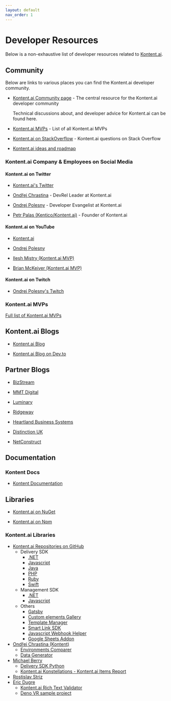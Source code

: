 ```yaml
---
layout: default
nav_order: 1
---
```


# Developer Resources

Below is a non-exhaustive list of developer resources related to [Kontent.ai](https://kontent.ai/).

## Community

Below are links to various places you can find the Kontent.ai developer community.

- [Kontent.ai Community page](https://kontent.ai/community) - The central resource for the Kontent.ai developer community

  Technical discussions about, and developer advice for Kontent.ai can be found here.

- [Kontent.ai MVPs](https://kontent.ai/mvp-program) - List of all Kontent.ai MVPs

- [Kontent.ai on StackOverflow](https://stackoverflow.com/tags/kontent-ai) - Kontent.ai questions on Stack Overflow

- [Kontent.ai ideas and roadmap](https://feedback.kontent.ai/roadmap)

### Kontent.ai Company & Employees on Social Media

#### Kontent.ai on Twitter


- [Kontent.ai's Twitter](https://twitter.com/Kontent_ai)

- [Ondřej Chrastina](https://twitter.com/ChrastinaOndrej) - DevRel Leader at Kontent.ai

- [Ondrej Polesny](https://twitter.com/ondrabus) - Developer Evangelist at Kontent.ai

- [Petr Palas (Kentico/Kontent.ai)](https://twitter.com/PetrPalas) - Founder of Kontent.ai


#### Kontent.ai on YouTube

- [Kontent.ai](https://www.youtube.com/c/kenticokontent)

- [Ondrej Polesny](https://www.youtube.com/c/Ondrabus)

- [Ilesh Mistry (Kontent.ai MVP)](https://www.youtube.com/channel/UCJw61xmGGyVKskziXegliIw)

- [Brian McKeiver (Kontent.ai MVP)](https://www.youtube.com/channel/UCy6XSB_tJGTnAWEfLv2EqcA)

#### Kontent.ai on Twitch

- [Ondrej Polesny's Twitch](https://www.twitch.tv/ondrabus)

### Kontent.ai MVPs

[Full list of Kontent.ai MVPs](https://kontent.ai/mvp-program)

## Kontent.ai Blogs

- [Kontent.ai Blog](https://kontent.ai/blog)

- [Kontent.ai Blog on Dev.to](https://dev.to/kontent_ai)

## Partner Blogs

- [BizStream](https://www.bizstream.com/blog)

- [MMT Digital](https://www.mmtdigital.co.uk/thinking?cat=Technology)

- [Luminary](https://www.luminary.com/blog)

- [Ridgeway](https://www.ridgeway.com/blog/web-development)

- [Heartland Business Systems](https://www.hbs.net/blog)

- [Distinction UK](https://medium.com/distinctionuk)

- [NetConstruct](https://www.netconstruct.com/insights)

## Documentation

### Kontent Docs

- [Kontent Documentation](https://docs.kontent.ai/)

## Libraries

- [Kontent.ai on NuGet](https://www.nuget.org/packages?q=Kontent.ai)

- [Kontent.ai on Npm](https://www.npmjs.com/search?q=@kontent-ai)

### Kontent.ai Libraries

- [Kontent.ai Repositories on GitHub](https://github.com/Kentico?utf8=%E2%9C%93&q=kontent&type=&language=)
  - Delivery SDK
    - [.NET](https://github.com/Kentico/kontent-delivery-sdk-net)
    - [Javascript](https://github.com/kontent-ai/delivery-sdk-js)    
    - [Java](https://github.com/Kentico/kontent-java-packages)
    - [PHP](https://github.com/Kentico/kontent-delivery-sdk-php)
    - [Ruby](https://github.com/Kentico/kontent-delivery-sdk-ruby)
    - [Swift](https://github.com/Kentico/kontent-delivery-sdk-swift)
  - Management SDK
    - [.NET](https://github.com/Kentico/kontent-management-sdk-net)
    - [Javascript](https://github.com/kontent-ai/management-sdk-js)
  - Others  
    - [Gatsby](https://github.com/Kentico/kontent-gatsby-packages)
    - [Custom elements Gallery](https://github.com/Kentico/kontent-custom-element-samples)
    - [Template Manager](https://github.com/Kentico/kontent-template-manager)
    - [Smart Link SDK](https://github.com/Kentico/kontent-smart-link)
    - [Javascript Webhook Helper](https://github.com/kontent-ai/webhook-helper-js)
    - [Google Sheets Addon](https://github.com/Kentico/kontent-google-sheets-add-on)
- [Ondřej Chrastina (Kontent)](https://github.com/Simply007)
  - [Environments Comparer](https://github.com/Simply007/kontent-environments-comparer)
  - [Data Generator](https://github.com/Simply007/kontent-data-generator)
- [Michael Berry](https://github.com/kentico-michaelb)
  - [Delivery SDK Python](https://github.com/kentico-michaelb/kontent-delivery-python-sdk)
  - [Kontent.ai Konstellations - Kontent.ai Items Report](https://github.com/kentico-michaelb/kontent-linked-report) 
- [Rostislav Striz](https://github.com/strizr)
- [Eric Dugre](https://github.com/kentico-ericd)
  - [Kontent.ai Rich Text Validator](https://github.com/kentico-ericd/kontent-richtext-validation)
  - [Deno VR sample project](https://github.com/kentico-ericd/kontent-deno-vr)
